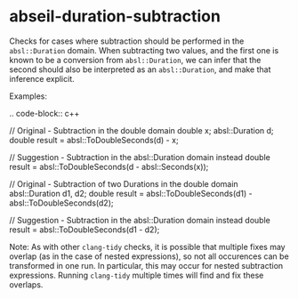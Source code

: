 abseil-duration-subtraction
===========================

Checks for cases where subtraction should be performed in the
`absl::Duration` domain. When subtracting two values, and the first one
is known to be a conversion from `absl::Duration`, we can infer that the
second should also be interpreted as an `absl::Duration`, and make that
inference explicit.

Examples:

.. code-block:: c++

// Original - Subtraction in the double domain double x; absl::Duration
d; double result = absl::ToDoubleSeconds(d) - x;

// Suggestion - Subtraction in the absl::Duration domain instead double
result = absl::ToDoubleSeconds(d - absl::Seconds(x));

// Original - Subtraction of two Durations in the double domain
absl::Duration d1, d2; double result = absl::ToDoubleSeconds(d1) -
absl::ToDoubleSeconds(d2);

// Suggestion - Subtraction in the absl::Duration domain instead double
result = absl::ToDoubleSeconds(d1 - d2);

Note: As with other `clang-tidy` checks, it is possible that multiple
fixes may overlap (as in the case of nested expressions), so not all
occurences can be transformed in one run. In particular, this may occur
for nested subtraction expressions. Running `clang-tidy` multiple times
will find and fix these overlaps.
